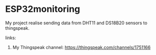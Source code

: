 # ESP32monitoring

My project realise sending data from DHT11 and DS18B20 sensors to thingspeak.

links:
1) My Thingspeak channel: https://thingspeak.com/channels/1751166
